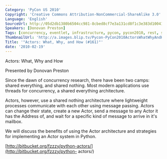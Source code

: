 ```yaml
---
Category: 'PyCon US 2010'
Copyright: 'Creative Commons Attribution-NonCommercial-ShareAlike 3.0'
Language: 'English'
SourceUrl: http://05d2db1380b6504cc981-8cbed8cf7e3a131cd8f1c3e383d10041.r93.cf2.rackcdn.com/pycon-us-2010/352_actors-what-why-and-how-161.m4v
Speakers: [Donovan Preston]
Tags: [concurrency, eventlet, infrastructure, pycon, pycon2010, rest, scaling, wsgi]
ThumbnailUrl: 'http://a.images.blip.tv/Pycon-PyCon2010ActorsWhatWhyAndHow161560.png'
Title: '"Actors: What, Why, and How (#161)"'
date: '2010-02-19'
---
```

Actors: What, Why and How

  
Presented by Donovan Preston

  
Since the dawn of concurrency research, there have been two camps: shared
everything, and shared nothing. Most modern applications use threads for
concurrency, a shared everything architecture.

  
Actors, however, use a shared nothing architecture where lightweight processes
communicate with each other using message passing. Actors can change their
state, create a new Actor, send a message to any Actor it has the Address of,
and wait for a specific kind of message to arrive in it's mailbox.

  
We will discuss the benefits of using the Actor architecture and strategies
for implementing an Actor system in Python.

  
[http://bitbucket.org/fzzzy/python-actors/](http://bitbucket.org/fzzzy/python-
actors/)

